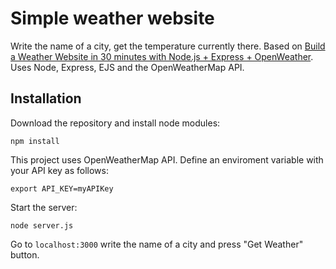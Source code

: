 # Simple weather website

Write the name of a city, get the temperature currently there. Based on [Build a Weather Website in 30 minutes with Node.js + Express + OpenWeather](https://codeburst.io/build-a-weather-website-in-30-minutes-with-node-js-express-openweather-a317f904897b). Uses Node, Express, EJS and the OpenWeatherMap API.

## Installation

Download the repository and install node modules:
```
npm install
```
This project uses OpenWeatherMap API. Define an enviroment variable with your API key as follows:
```
export API_KEY=myAPIKey
```
Start the server:
```
node server.js
```

Go to `localhost:3000` write the name of a city and press "Get Weather" button.

